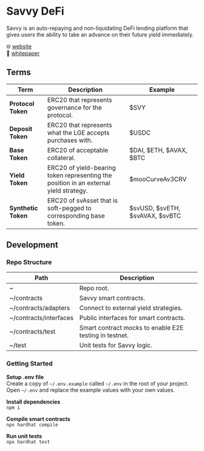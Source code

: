 # Savvy DeFi

Savvy is an auto-repaying and non-liquidating DeFi lending platform that gives users the ability to take an advance on their future yield immediately.

🌐  [website](https://savvydefi.io/)  
📝  [whitepaper](http://whitepaper.savvydefi.io/)

## Terms
| Term | Description | Example |
| ---- | ----------- | ------- |
| **Protocol Token** | ERC20 that represents governance for the protocol. | $SVY |
| **Deposit Token** | ERC20 that represents what the LGE accepts purchases with. | $USDC |
| **Base Token** | ERC20 of acceptable collateral. | $DAI, $ETH, $AVAX, $BTC |
| **Yield Token** | ERC20 of yield-bearing token representing the position in an external yield strategy. | $mooCurveAv3CRV
| **Synthetic Token** | ERC20 of svAsset that is soft-pegged to corresponding base token. | $svUSD, $svETH, $svAVAX, $svBTC

## Development

### Repo Structure
| Path | Description |
| ---- | ----------- |
| ~ | Repo root. |
| ~/contracts | Savvy smart contracts. |
| ~/contracts/adapters | Connect to external yield strategies. |
| ~/contracts/interfaces | Public interfaces for smart contracts. |
| ~/contracts/test | Smart contract mocks to enable E2E testing in testnet. |
| ~/test | Unit tests for Savvy logic. |


### Getting Started

**Setup .env file**  
Create a copy of `~/.env.example` called `~/.env` in the root of your project. Open `~/.env` and replace the example values with your own values.

**Install dependencies**  
`npm i`

**Compile smart contracts**  
`npx hardhat compile`

**Run unit tests**  
`npx hardhat test`
